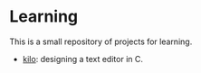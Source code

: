 # Learning

This is a small repository of projects for learning.

 - [kilo](kilo): designing a text editor in C.

